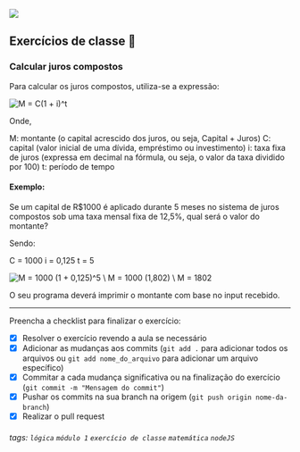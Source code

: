 ![](https://i.imgur.com/xG74tOh.png)

## Exercícios de classe 🏫

### Calcular juros compostos

Para calcular os juros compostos, utiliza-se a expressão:

![M = C(1 + i)^t](https://i.imgur.com/4WcuNyx.png)

Onde,

M: montante (o capital acrescido dos juros, ou seja, Capital + Juros)
C: capital (valor inicial de uma dívida, empréstimo ou investimento)
i: taxa fixa de juros (expressa em decimal na fórmula, ou seja, o valor da taxa dividido por 100)
t: período de tempo

#### Exemplo:

Se um capital de R$1000 é aplicado durante 5 meses no sistema de juros compostos sob uma taxa mensal fixa de 12,5%, qual será o valor do montante?

Sendo:

C = 1000
i = 0,125
t = 5

![M = 1000 (1 + 0,125)^5 \ M = 1000 (1,802) \ M = 1802](https://i.imgur.com/lai9CG0.png)

O seu programa deverá imprimir o montante com base no input recebido.

---

Preencha a checklist para finalizar o exercício:

- [x] Resolver o exercício revendo a aula se necessário
- [x] Adicionar as mudanças aos commits (`git add .` para adicionar todos os arquivos ou `git add nome_do_arquivo` para adicionar um arquivo específico)
- [x] Commitar a cada mudança significativa ou na finalização do exercício (`git commit -m "Mensagem do commit"`)
- [x] Pushar os commits na sua branch na origem (`git push origin nome-da-branch`)
- [x] Realizar o pull request

###### tags: `lógica` `módulo 1` `exercício de classe` `matemática` `nodeJS`

